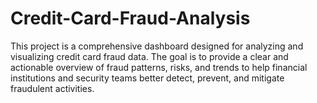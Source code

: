 # Credit-Card-Fraud-Analysis
This project is a comprehensive dashboard designed for analyzing and visualizing credit card fraud data. The goal is to provide a clear and actionable overview of fraud patterns, risks, and trends to help financial institutions and security teams better detect, prevent, and mitigate fraudulent activities.
